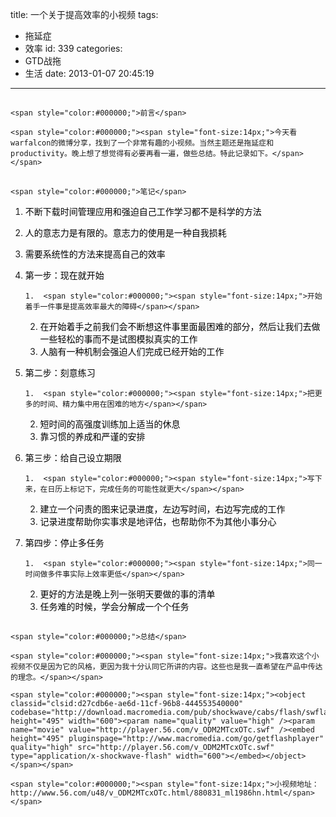 title: 一个关于提高效率的小视频
tags:
  - 拖延症
  - 效率
id: 339
categories:
  - GTD战拖
  - 生活
date: 2013-01-07 20:45:19
---

## 
	<span style="color:#000000;">前言</span>

	<span style="color:#000000;"><span style="font-size:14px;">今天看warfalcon的微博分享，找到了一个非常有趣的小视频。当然主题还是拖延症和productivity。晚上想了想觉得有必要再看一遍，做些总结。特此记录如下。</span></span>

## 
	<span style="color:#000000;">笔记</span>

1.  <span style="color:#000000;"><span style="font-size:14px;">不断下载时间管理应用和强迫自己工作学习都不是科学的方法</span></span>
2.  <span style="color:#000000;"><span style="font-size:14px;">人的意志力是有限的。意志力的使用是一种自我损耗</span></span>
3.  <span style="color:#000000;"><span style="font-size:14px;">需要系统性的方法来提高自己的效率</span></span>
4.  <span style="color:#000000;"><span style="font-size:14px;">第一步：现在就开始</span></span>

        1.  <span style="color:#000000;"><span style="font-size:14px;">开始着手一件事是提高效率最大的障碍</span></span>
    2.  <span style="color:#000000;"><span style="font-size:14px;">在开始着手之前我们会不断想这件事里面最困难的部分，然后让我们去做一些轻松的事而不是试图模拟真实的工作</span></span>
    3.  <span style="color:#000000;"><span style="font-size:14px;">人脑有一种机制会强迫人们完成已经开始的工作</span></span>
5.  <span style="color:#000000;"><span style="font-size:14px;">第二步：刻意练习</span></span>

        1.  <span style="color:#000000;"><span style="font-size:14px;">把更多的时间、精力集中用在困难的地方</span></span>
    2.  <span style="color:#000000;"><span style="font-size:14px;">短时间的高强度训练加上适当的休息</span></span>
    3.  <span style="color:#000000;"><span style="font-size:14px;">靠习惯的养成和严谨的安排</span></span>
6.  <span style="color:#000000;"><span style="font-size:14px;">第三步：给自己设立期限</span></span>

        1.  <span style="color:#000000;"><span style="font-size:14px;">写下来，在日历上标记下，完成任务的可能性就更大</span></span>
    2.  <span style="color:#000000;"><span style="font-size:14px;">建立一个问责的图来记录进度，左边写时间，右边写完成的工作</span></span>
    3.  <span style="color:#000000;"><span style="font-size:14px;">记录进度帮助你实事求是地评估，也帮助你不为其他小事分心</span></span>
7.  <span style="color:#000000;"><span style="font-size:14px;">第四步：停止多任务</span></span>

        1.  <span style="color:#000000;"><span style="font-size:14px;">同一时间做多件事实际上效率更低</span></span>
    2.  <span style="color:#000000;"><span style="font-size:14px;">更好的方法是晚上列一张明天要做的事的清单</span></span>
    3.  <span style="color:#000000;"><span style="font-size:14px;">任务难的时候，学会分解成一个个任务</span></span>

## 
	<span style="color:#000000;">总结</span>

	<span style="color:#000000;"><span style="font-size:14px;">我喜欢这个小视频不仅是因为它的风格，更因为我十分认同它所讲的内容。这些也是我一直希望在产品中传达的理念。</span></span>

	<span style="color:#000000;"><span style="font-size:14px;"><object classid="clsid:d27cdb6e-ae6d-11cf-96b8-444553540000" codebase="http://download.macromedia.com/pub/shockwave/cabs/flash/swflash.cab#version=6,0,40,0" height="495" width="600"><param name="quality" value="high" /><param name="movie" value="http://player.56.com/v_ODM2MTcxOTc.swf" /><embed height="495" pluginspage="http://www.macromedia.com/go/getflashplayer" quality="high" src="http://player.56.com/v_ODM2MTcxOTc.swf" type="application/x-shockwave-flash" width="600"></embed></object></span></span>

	<span style="color:#000000;"><span style="font-size:14px;">小视频地址：http://www.56.com/u48/v_ODM2MTcxOTc.html/880831_ml1986hn.html</span></span>